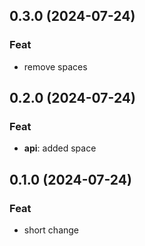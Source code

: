 ## 0.3.0 (2024-07-24)

### Feat

- remove spaces

## 0.2.0 (2024-07-24)

### Feat

- **api**: added space

## 0.1.0 (2024-07-24)

### Feat

- short change
